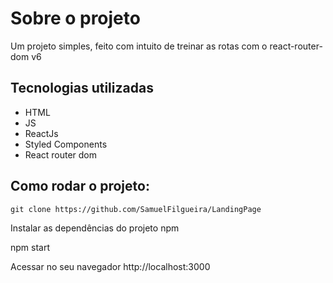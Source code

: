 <h1>Sobre o projeto</h1>

<p>Um projeto simples, feito com intuito de treinar as rotas com o react-router-dom v6</p>

<h2>Tecnologias utilizadas</h2>

<ul>
    <li>HTML</li>
    <li>JS</li>
    <li>ReactJs</li>
    <li>Styled Components</li>
    <li>React router dom</li>
</ul>

<h2>Como rodar o projeto:</h2>

``git clone https://github.com/SamuelFilgueira/LandingPage``

Instalar as dependências do projeto
npm

npm start

Acessar no seu navegador
http://localhost:3000
